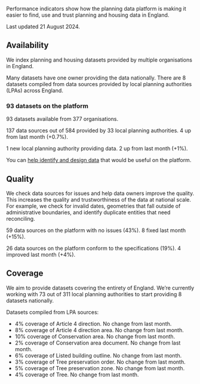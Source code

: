 Performance indicators show how the planning data platform is making it easier to find, use and trust planning and housing data in England.

Last updated 21 August 2024.

## Availability

We index planning and housing datasets provided by multiple organisations in England.

Many datasets have one owner providing the data nationally. There are 8 datasets compiled from data sources provided by local planning authorities (LPAs) across England.

### 93 datasets on the platform

93 datasets available from 377 organisations. <!--? added last month (+/-0%). -->

137 data sources out of 584 provided by 33 local planning authorities. 4 up from last month (+0.7%).

1 new local planning authority providing data. 2 up from last month (+1%).

You can [help identify and design data](https://www.planning.data.gov.uk/) that would be useful on the platform.

## Quality

We check data sources for issues and help data owners improve the quality. This increases the quality and trustworthiness of the data at national scale. For example, we check for invalid dates, geometries that fall outside of administrative boundaries, and identify duplicate entities that need reconciling.

<!-- ### ?? out of ?? quality score -->

59 data sources on the platform with no issues (43%). 8 fixed last month (+15%).

26 data sources on the platform conform to the specifications (19%). 4 improved last month (+4%).

<!-- 00 datasets up to date (0%). 00 updated last month (+/-0%). -->

## Coverage

We aim to provide datasets covering the entirety of England. We’re currently working with 73 out of 311 local planning authorities to start providing 8 datasets nationally.

<!-- ### ??% nationwide coverage -->

<!-- 5% average dataset coverage per local planning authority. No change from last month. -->

Datasets compiled from LPA sources:

* 4% coverage of Article 4 direction. No change from last month.
* 8% coverage of Article 4 direction area. No change from last month.
* 10% coverage of Conservation area. No change from last month.
* 2% coverage of Conservation area document. No change from last month.
* 6% coverage of Listed building outline. No change from last month.
* 3% coverage of Tree preservation order. No change from last month.
* 5% coverage of Tree preservation zone. No change from last month.
* 4% coverage of Tree. No change from last month.

<!-- ## Usage

0.00 average daily calls. +/-0% change from last month. -->
